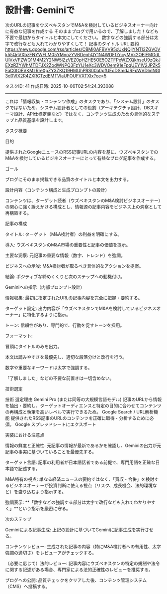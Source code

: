 # 設計書: Geminiで
次のURLの記事をウズベキスタンでM&Aを検討しているビジネスオーナー向けに有益な記事を作成する
そのままブログで用いるので、了解しました！なども不要で最初からタイトルと本文にしてください。
数字などの強調する部分は太字で改行なども入れてわかりやすくして！
記事のタイトル
URL
要約
https://news.google.com/rss/articles/CBMi0AFBVV95cUxNQjlYNTI3ZGVOVk55QnVXbzFNYWFLM05YMnozYVBDenhQY1N4WDFfZncyMVk2OElEMGdLUlVxVFZWQ1M4M2Y2NW5lZzVEZ0pHZHE5OE5OZTFPeWZXQkhseU9zQkJEXzRZYWhMTDFJX2ZodWNPQ3FzYlJ1eXc3WDVOem91eFpqUEY1V2JPZk5FaC0tOEVKMzRreXpZY3ZKQ19HMUhPRS00a0pfUEdDSmdJRFpWVDlmNGl3d0VlX2R4ZXRGTzdEMTVlaUFOUFVXTXIx?oc=5

タスクID: 41
作成日時: 2025-10-06T02:54:24.393088

---

これは「情報収集・コンテンツ作成」のタスクであり、「システム設計」のタスクではないため、システム設計者としての役割（アーキテクチャ設計、DBスキーマ設計、API仕様定義など）ではなく、コンテンツ生成のための具体的なステップと品質基準を設計します。

タスク概要

目的

提供されたGoogleニュースのRSS記事URLの内容を基に、ウズベキスタンでのM&Aを検討しているビジネスオーナーにとって有益なブログ記事を作成する。

ゴール

ブログにそのまま掲載できる品質のタイトルと本文を出力する。

設計内容（コンテンツ構成と生成プロンプトの設計）

コンテンツは、ターゲット読者（ウズベキスタンのM&A検討ビジネスオーナー）の関心に強く訴えかける構成とし、情報源の記事内容をビジネス上の洞察として再構築する。

記事の構成

タイトル: ターゲット（M&A検討者）の利益を明確にする。

導入: ウズベキスタンのM&A市場の重要性と記事の価値を提示。

主要な洞察: 元記事の重要な情報（数字、トレンド）を強調。

ビジネスへの示唆: M&A検討者が取るべき具体的なアクションを提案。

結論: ポジティブな締めくくりと次のステップへの動機付け。

Geminiへの指示（内部プロンプト設計）

情報収集: 最初に指定されたURLの記事内容を完全に把握・要約する。

ターゲット設定: 出力内容が「ウズベキスタンでM&Aを検討しているビジネスオーナー」に特化するように指示。

トーン: 信頼性があり、専門的で、行動を促すトーンを採用。

フォーマット:

冒頭にタイトルのみを出力。

本文は読みやすさを最優先し、適切な段落分けと改行を行う。

数字や重要なキーワードは太字で強調する。

「了解しました」などの不要な前置きは一切含めない。

技術選定

技術	選定理由
Gemini Pro (または同等の大規模言語モデル)	記事のURLから情報を抽出・要約し、ターゲットオーディエンスと特定の目的に合わせてコンテンツの再構成と執筆を高いレベルで実行できるため。
Google Search / URL解析機能	提供されたRSS記事のURLのコンテンツを正確に取得・分析するために必須。
Google スプレッドシートにエクスポート

実装における注意点

情報の鮮度と正確性: 元記事の情報が最新であるかを確認し、Geminiの出力が元記事の事実に基づいていることを最優先する。

ターゲット言語: 記事の利用者が日本語話者である前提で、専門用語を正確な日本語で記述する。

M&A特有の視点: 単なる経済ニュースの要約ではなく、「買収・合併」を検討するビジネスオーナーが投資判断に使える視点（リスク、成長機会、法的環境など）を盛り込むよう指示する。

強調表示: **「数字などの強調する部分は太字で改行なども入れてわかりやすく」**という指示を厳密に守る。

次のステップ

Geminiによる記事生成: 上記の設計に基づいてGeminiに記事生成を実行させる。

コンテンツレビュー: 生成された記事の内容（特にM&A検討者への有用性、太字強調の適切さ）をレビューアがチェックする。

（必要に応じて）法的レビュー: 記事内容にウズベキスタンの特定の規制や法令に関する記述がある場合、専門家による法的正確性のレビューを推奨する。

ブログへの公開: 品質チェックをクリアした後、コンテンツ管理システム（CMS）へ投稿する。
